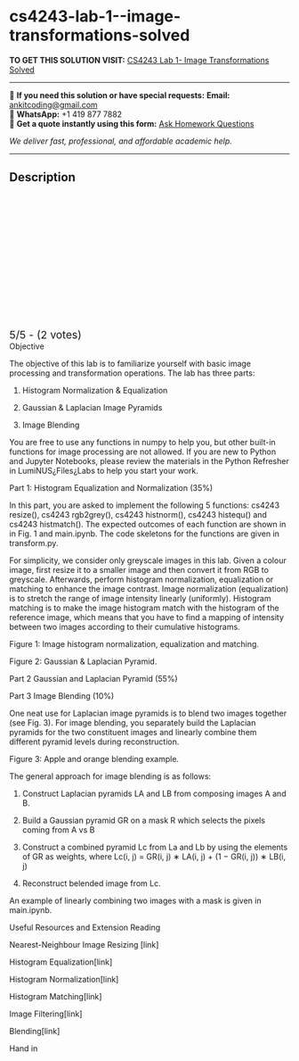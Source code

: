 # cs4243-lab-1--image-transformations-solved
**TO GET THIS SOLUTION VISIT:** [CS4243 Lab 1- Image Transformations Solved](https://www.ankitcodinghub.com/product/cs4243-lab-1-image-transformations-solved/)


---

📩 **If you need this solution or have special requests:** **Email:** ankitcoding@gmail.com  
📱 **WhatsApp:** +1 419 877 7882  
📄 **Get a quote instantly using this form:** [Ask Homework Questions](https://www.ankitcodinghub.com/services/ask-homework-questions/)

*We deliver fast, professional, and affordable academic help.*

---

<h2>Description</h2>



<div class="kk-star-ratings kksr-auto kksr-align-center kksr-valign-top" data-payload="{&quot;align&quot;:&quot;center&quot;,&quot;id&quot;:&quot;113958&quot;,&quot;slug&quot;:&quot;default&quot;,&quot;valign&quot;:&quot;top&quot;,&quot;ignore&quot;:&quot;&quot;,&quot;reference&quot;:&quot;auto&quot;,&quot;class&quot;:&quot;&quot;,&quot;count&quot;:&quot;2&quot;,&quot;legendonly&quot;:&quot;&quot;,&quot;readonly&quot;:&quot;&quot;,&quot;score&quot;:&quot;5&quot;,&quot;starsonly&quot;:&quot;&quot;,&quot;best&quot;:&quot;5&quot;,&quot;gap&quot;:&quot;4&quot;,&quot;greet&quot;:&quot;Rate this product&quot;,&quot;legend&quot;:&quot;5\/5 - (2 votes)&quot;,&quot;size&quot;:&quot;24&quot;,&quot;title&quot;:&quot;CS4243  Lab 1- Image Transformations Solved&quot;,&quot;width&quot;:&quot;138&quot;,&quot;_legend&quot;:&quot;{score}\/{best} - ({count} {votes})&quot;,&quot;font_factor&quot;:&quot;1.25&quot;}">

<div class="kksr-stars">

<div class="kksr-stars-inactive">
            <div class="kksr-star" data-star="1" style="padding-right: 4px">


<div class="kksr-icon" style="width: 24px; height: 24px;"></div>
        </div>
            <div class="kksr-star" data-star="2" style="padding-right: 4px">


<div class="kksr-icon" style="width: 24px; height: 24px;"></div>
        </div>
            <div class="kksr-star" data-star="3" style="padding-right: 4px">


<div class="kksr-icon" style="width: 24px; height: 24px;"></div>
        </div>
            <div class="kksr-star" data-star="4" style="padding-right: 4px">


<div class="kksr-icon" style="width: 24px; height: 24px;"></div>
        </div>
            <div class="kksr-star" data-star="5" style="padding-right: 4px">


<div class="kksr-icon" style="width: 24px; height: 24px;"></div>
        </div>
    </div>

<div class="kksr-stars-active" style="width: 138px;">
            <div class="kksr-star" style="padding-right: 4px">


<div class="kksr-icon" style="width: 24px; height: 24px;"></div>
        </div>
            <div class="kksr-star" style="padding-right: 4px">


<div class="kksr-icon" style="width: 24px; height: 24px;"></div>
        </div>
            <div class="kksr-star" style="padding-right: 4px">


<div class="kksr-icon" style="width: 24px; height: 24px;"></div>
        </div>
            <div class="kksr-star" style="padding-right: 4px">


<div class="kksr-icon" style="width: 24px; height: 24px;"></div>
        </div>
            <div class="kksr-star" style="padding-right: 4px">


<div class="kksr-icon" style="width: 24px; height: 24px;"></div>
        </div>
    </div>
</div>


<div class="kksr-legend" style="font-size: 19.2px;">
            5/5 - (2 votes)    </div>
    </div>
Objective

The objective of this lab is to familiarize yourself with basic image processing and transformation operations. The lab has three parts:

1. Histogram Normalization &amp; Equalization

2. Gaussian &amp; Laplacian Image Pyramids

3. Image Blending

You are free to use any functions in numpy to help you, but other built-in functions for image processing are not allowed. If you are new to Python and Jupyter Notebooks, please review the materials in the Python Refresher in LumiNUS¿Files¿Labs to help you start your work.

Part 1: Histogram Equalization and Normalization (35%)

In this part, you are asked to implement the following 5 functions: cs4243 resize(), cs4243 rgb2grey(), cs4243 histnorm(), cs4243 histequ() and cs4243 histmatch(). The expected outcomes of each function are shown in in Fig. 1 and main.ipynb. The code skeletons for the functions are given in transform.py.

For simplicity, we consider only greyscale images in this lab. Given a colour image, first resize it to a smaller image and then convert it from RGB to greyscale. Afterwards, perform histogram normalization, equalization or matching to enhance the image contrast. Image normalization (equalization) is to stretch the range of image intensity linearly (uniformly). Histogram matching is to make the image histogram match with the histogram of the reference image, which means that you have to find a mapping of intensity between two images according to their cumulative histograms.

Figure 1: Image histogram normalization, equalization and matching.

Figure 2: Gaussian &amp; Laplacian Pyramid.

Part 2 Gaussian and Laplacian Pyramid (55%)

Part 3 Image Blending (10%)

One neat use for Laplacian image pyramids is to blend two images together (see Fig. 3). For image blending, you separately build the Laplacian pyramids for the two constituent images and linearly combine them different pyramid levels during reconstruction.

Figure 3: Apple and orange blending example.

The general approach for image blending is as follows:

1. Construct Laplacian pyramids LA and LB from composing images A and B.

2. Build a Gaussian pyramid GR on a mask R which selects the pixels coming from A vs B

3. Construct a combined pyramid Lc from La and Lb by using the elements of GR as weights, where Lc(i, j) = GR(i, j) ∗ LA(i, j) + (1 − GR(i, j)) ∗ LB(i, j)

4. Reconstruct belended image from Lc.

An example of linearly combining two images with a mask is given in main.ipynb.

Useful Resources and Extension Reading

Nearest-Neighbour Image Resizing [link]

Histogram Equalization[link]

Histogram Normalization[link]

Histogram Matching[link]

Image Filtering[link]

Blending[link]

Hand in
